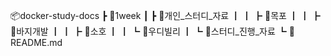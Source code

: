 
📦docker-study-docs
 ┣ 📂1week
 ┃ ┣ 📂개인_스터디_자료
 ┃ ┃ ┣ 📂목포
 ┃ ┃ ┣ 📂바지개발
 ┃ ┃ ┣ 📂소호
 ┃ ┃ ┗ 📂우디빌리
 ┃ ┗ 📂스터디_진행_자료
 ┗ 📜README.md

